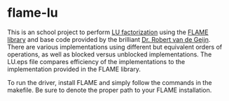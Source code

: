 flame-lu
========

This is an school project to perform <a href = "http://en.wikipedia.org/wiki/LU_factorization">LU factorization</a> using the <a href = "http://www.cs.utexas.edu/~flame/web/">FLAME library</a> and base code provided by the brilliant <a href = "http://www.cs.utexas.edu/~rvdg/">Dr. Robert van de Geijn</a>. There are various implementations using different but equivalent orders of operations, as well as blocked versus unblocked implementations. The LU.eps file compares efficiency of the implementations to the implementation provided in the FLAME library.

To run the driver, install FLAME and simply follow the commands in the makefile. Be sure to denote the proper path to your FLAME installation.
